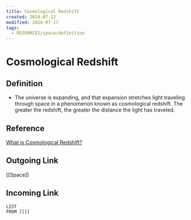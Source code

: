 ```yaml
---
title: Cosmological Redshift
created: 2024-07-12
modified: 2024-07-17
tags:
  - RESOURCES/space/definition
---
```

# Cosmological Redshift
## Definition
- The universe is expanding, and that expansion stretches light traveling through space in a phenomenon known as cosmological redshift. The greater the redshift, the greater the distance the light has traveled.
## Reference
[What is Cosmological Redshift?](https://hubblesite.org/contents/media/images/4509-Image.html)
## Outgoing Link
[[Space]]
## Incoming Link
```dataview
LIST
FROM [[]]
```
